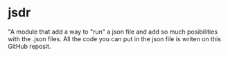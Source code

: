 # jsdr
"A module that add a way to \"run\" a json file and add so much posibilities with the .json files. All the code you can put in the json file is writen on this GitHub reposit.
